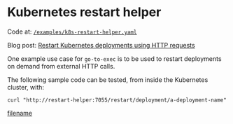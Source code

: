 # Kubernetes restart helper

Code at: [`/examples/k8s-restart-helper.yaml`](https://github.com/cmaster11/go-to-exec/tree/main/examples/k8s-restart-helper.yaml)

Blog post: [Restart Kubernetes deployments using HTTP requests](https://cmaster11.medium.com/restart-kubernetes-deployments-using-http-requests-9db21a928c82)

One example use case for `go-to-exec` is to be used to restart deployments on demand from external HTTP calls.

The following sample code can be tested, from inside the Kubernetes cluster, with:

```
curl "http://restart-helper:7055/restart/deployment/a-deployment-name"
```

[filename](../../examples/k8s-restart-helper.yaml ':include :type=code')